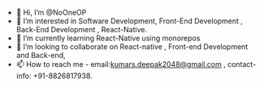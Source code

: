- 👋 Hi, I’m @NoOneOP
- 👀 I’m interested in Software Development, Front-End Development , Back-End Development , React-Native.
- 🌱 I’m currently learning React-Native using monorepos
- 💞️ I’m looking to collaborate on React-native , Front-end Development and Back-end,
- 📫 How to reach me - email:kumars.deepak2048@gmail.com , contact-info: +91-8826817938.

<!---
NoOneOP/NoOneOP is a ✨ special ✨ repository because its `README.md` (this file) appears on your GitHub profile.
You can click the Preview link to take a look at your changes.
--->
